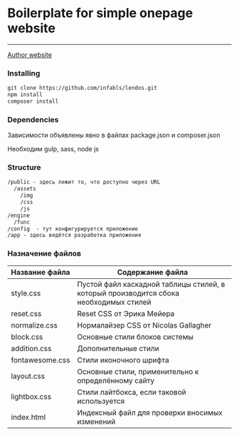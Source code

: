 # Boilerplate for simple onepage website 
***
[Author website](https://infabls.com)
### Installing
```html
git clone https://github.com/infabls/lendos.git
npm install
composer install
```
### Dependencies

Зависимости объявлены явно в файлах package.json и composer.json

Необходим gulp, sass, node js

### Structure
```html
/public - здесь лежит то, что доступно через URL
  /assets  
    /img  
    /css  
    /js  
/engine  
  /func
/сonfig  - тут конфигурируется приложение
/app - здесь ведётся разработка приложения
```
### Назначение файлов
Название файла  | Содержание файла
----------------|----------------------
style.css       | Пустой файл каскадной таблицы стилей, в который производится сбока необходимых стилей
reset.css       | Reset CSS от Эрика Мейера
normalize.css   | Нормалайзер CSS от Nicolas Gallagher
block.css       | Основные стили блоков системы
addition.css    | Дополнительные стили
fontawesome.css | Стили иконочного шрифта
layout.css      | Основные стили, применительно к определённому сайту
lightbox.css    | Стили лайтбокса, если таковой используется
index.html      | Индексный файл для проверки вносимых изменений
